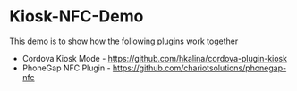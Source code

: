 # Kiosk-NFC-Demo
This demo is to show how the following plugins work together
- Cordova Kiosk Mode - https://github.com/hkalina/cordova-plugin-kiosk
- PhoneGap NFC Plugin - https://github.com/chariotsolutions/phonegap-nfc
